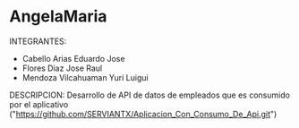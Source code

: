 # AngelaMaria
INTEGRANTES:

- Cabello Arias Eduardo Jose
- Flores Diaz Jose Raul
- Mendoza Vilcahuaman Yuri Luigui

 DESCRIPCION: 
Desarrollo de API de datos de empleados que es consumido por el aplicativo ("https://github.com/SERVIANTX/Aplicacion_Con_Consumo_De_Api.git")